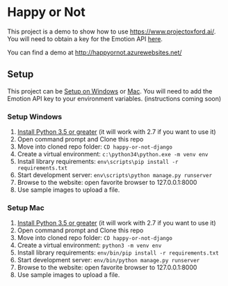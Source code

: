 # Happy or Not

This project is a demo to show how to use https://www.projectoxford.ai/.  You will need to obtain a key for the Emotion API [here](https://www.projectoxford.ai/Subscription).

You can find a demo at http://happyornot.azurewebsites.net/

## Setup
This project can be [Setup on Windows](#setup-windows) or [Mac](#setup-mac).  You will need to add the Emotion API key to your environment variables. (instructions coming soon)

### Setup Windows
1. [Install Python 3.5 or greater](https://www.python.org/downloads/) (it will work with 2.7 if you want to use it)
2. Open command prompt and Clone this repo
3. Move into cloned repo folder: ```CD happy-or-not-django```
4. Create a virtual environment: ```c:\python34\python.exe -m venv env```
5. Install library requirements: ```env\scripts\pip install -r requirements.txt```
6. Start development server: ```env\scripts\python manage.py runserver```
7. Browse to the website: open favorite browser to 127.0.0.1:8000
8. Use sample images to upload a file.

### Setup Mac
1. [Install Python 3.5 or greater](https://www.python.org/downloads/) (it will work with 2.7 if you want to use it)
2. Open command prompt and Clone this repo
3. Move into cloned repo folder: ```CD happy-or-not-django```
4. Create a virtual environment: ```python3 -m venv env```
5. Install library requirements: ```env/bin/pip install -r requirements.txt```
6. Start development server: ```env/bin/python manage.py runserver```
7. Browse to the website: open favorite browser to 127.0.0.1:8000
8. Use sample images to upload a file.




